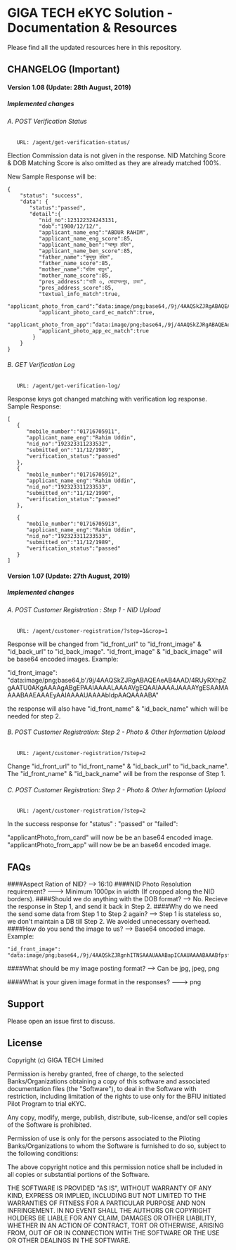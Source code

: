 # GIGA TECH eKYC Solution - Documentation & Resources

Please find all the updated resources here in this repository.

## CHANGELOG (Important)
#### Version 1.08 (Update: 28th August, 2019)

##### Implemented changes
###### A. POST Verification Status
       URL: /agent/get-verification-status/

Election Commission data is not given in the response.
NID Matching Score & DOB Matching Score is also omitted as they are already matched 100%.

New Sample Response will be:

```
{
    "status": "success",
    "data": {
       "status":"passed",
       "detail":{
          "nid_no":123122324243131,
          "dob":"1980/12/12/",
          "applicant_name_eng":"ABDUR RAHIM",
          "applicant_name_eng_score":85,
          "applicant_name_ben":"আব্দুর রহিম",
          "applicant_name_ben_score":85,
          "father_name":"কুদ্দুসুর রহিম",
          "father_name_score":85,
          "mother_name":"রহিমা খাতুন",
          "mother_name_score":85,
          "pres_address":"বাড়ী ৩, মোহাম্মদপুর, ঢাকা",
          "pres_address_score":85,
          "textual_info_match":true,
          "applicant_photo_from_card":”data:image/png;base64,/9j/4AAQSkZJRgABAQEAeAB4AAD/4RUyRXhpZgAATU0AKgAAAAgABgEPAAIAAAALAAAAVgEQAAIAAAAJAAAAYgESAAMAAAABAAEAAAEyAAIAAAAUAAAAbIdpAAQA”,
          "applicant_photo_card_ec_match":true,
          "applicant_photo_from_app":”data:image/png;base64,/9j/4AAQSkZJRgABAQEAeAB4AAD/4RUyRXhpZgAATU0AKgAAAAgABgEPAAIAAAALAAAAVgEQAAIAAAAJAAAAYgESAAMAAAABAAEAAAEyAAIAAAAUAAAAbIdpAAQA”,
          "applicant_photo_app_ec_match":true
        }
    }
}

``` 

###### B. GET Verification Log
       URL: /agent/get-verification-log/

Response keys got changed matching with verification log response.
Sample Response:
```
[
   {
      "mobile_number":"01716705911",
      "applicant_name_eng":"Rahim Uddin",
      "nid_no":"192323311233532",
      "submitted_on":"11/12/1989",
      "verification_status":"passed"
   },
   {
      "mobile_number":"01716705912",
      "applicant_name_eng":"Rahim Uddin",
      "nid_no":"192323311233533",
      "submitted_on":"11/12/1990",
      "verification_status":"passed"
   },

   {
      "mobile_number":"01716705913",
      "applicant_name_eng":"Rahim Uddin",
      "nid_no":"192323311233533",
      "submitted_on":"11/12/1989",
      "verification_status":"passed"
   }
]
```

#### Version 1.07 (Update: 27th August, 2019)

##### Implemented changes
###### A. POST Customer Registration : Step 1 - NID Upload
       URL: /agent/customer-registration/?step=1&crop=1

Response will be changed from "id_front_url" to "id_front_image" & "id_back_url" to "id_back_image".
"id_front_image" & "id_back_image" will be base64 encoded images. Example:

"id_front_image": "data:image/png;base64,b'/9j/4AAQSkZJRgABAQEAeAB4AAD/4RUyRXhpZgAATU0AKgAAAAgABgEPAAIAAAALAAAAVgEQAAIAAAAJAAAAYgESAAMAAAABAAEAAAEyAAIAAAAUAAAAbIdpAAQAAAABA"

the response will also have "id_front_name" & "id_back_name" which will be needed for step 2.


###### B. POST Customer Registration: Step 2 - Photo & Other Information Upload
       URL: /agent/customer-registration/?step=2

Change "id_front_url" to "id_front_name" & "id_back_url" to "id_back_name".
The "id_front_name" & "id_back_name" will be from the response of Step 1.

###### C. POST Customer Registration: Step 2 - Photo & Other Information Upload
       URL: /agent/customer-registration/?step=2

In the success response for "status" : "passed" or "failed":

"applicantPhoto_from_card" will now be be an base64 encoded image.
"applicantPhoto_from_app" will now be be an base64 encoded image.

## FAQs
####Aspect Ration of NID?
--> 16:10
####NID Photo Resolution requirement?
---> Minimum 1000px in width (If cropped along the NID borders).
####Should we do anything with the DOB format?
--> No. Recieve the response in Step 1, and send it back in Step 2.
####Why do we need the send some data from Step 1 to Step 2 again?
--> Step 1 is stateless so, we don't maintain a DB till Step 2. We avoided unnecessary overhead.
####How do you send the image to us?
--> Base64 encoded image. Example:
```
"id_front_image": "data:image/png;base64,/9j/4AAQSkZJRgnhITNSAAAUAAABapICAAUAAAABAAABfpsfsdfsscfss3DFFFGDF"
```
####What should be my image posting format?
--> Can be jpg, jpeg, png

####What is your given image format in the responses?
---> png

## Support
Please open an issue first to discuss.

## License
Copyright (c) GIGA TECH Limited

Permission is hereby granted, free of charge, to the selected Banks/Organizations obtaining a copy of this software and associated documentation files (the "Software"), to deal in the Software with restriction, including limitation of the rights to use only for the BFIU initiated Pilot Program to trial eKYC.


Any copy, modify, merge, publish, distribute, sub-license, and/or sell copies of the Software is prohibited.

Permission of use is only for the persons associated to the Piloting Banks/Organizations to whom the Software is furnished to do so, subject to the following conditions:

The above copyright notice and this permission notice shall be included in all copies or substantial portions of the Software.

THE SOFTWARE IS PROVIDED "AS IS", WITHOUT WARRANTY OF ANY KIND, EXPRESS OR IMPLIED, INCLUDING BUT NOT LIMITED TO THE WARRANTIES OF FITNESS FOR A PARTICULAR PURPOSE AND NON INFRINGEMENT. IN NO EVENT SHALL THE AUTHORS OR COPYRIGHT HOLDERS BE LIABLE FOR ANY CLAIM, DAMAGES OR OTHER LIABILITY, WHETHER IN AN ACTION OF CONTRACT, TORT OR OTHERWISE, ARISING FROM, OUT OF OR IN CONNECTION WITH THE SOFTWARE OR THE USE OR OTHER DEALINGS IN THE
SOFTWARE.
